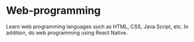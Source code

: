 # Web-programming
Learn web programming languages such as HTML, CSS, Java Script, etc. In addition, do web programming using React Native.
